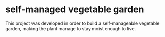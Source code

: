 # self-managed vegetable garden
This project was developed in order to build a self-manageable vegetable garden, making the plant manage to stay moist enough to live.
